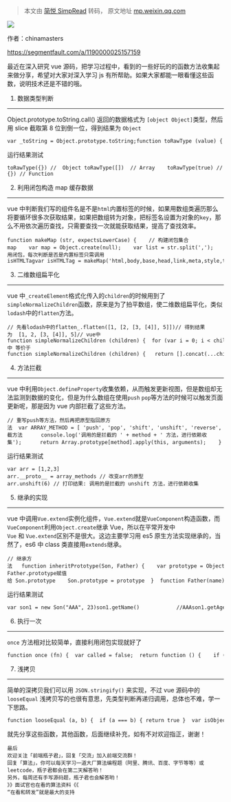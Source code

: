 > 本文由 [简悦 SimpRead](http://ksria.com/simpread/) 转码， 原文地址 [mp.weixin.qq.com](https://mp.weixin.qq.com/s/bNkRQ_z9TPQ7B7ck4BqUIg)

![](https://mmbiz.qpic.cn/mmbiz_jpg/1NOXMW586ut8JycZlbs2FiaibrngiceLZXHn8QsEEQBD7nuiavt07LSHUrNvMgaeicWc2nVHibg0MqJwtIvNOggBwic4Q/640?wx_fmt=jpeg)

作者：chinamasters

https://segmentfault.com/a/1190000025157159

最近在深入研究 vue 源码，把学习过程中，看到的一些好玩的的函数方法收集起来做分享，希望对大家对深入学习 js 有所帮助。如果大家都能一眼看懂这些函数，说明技术还是不错的哦。

1. 数据类型判断
---------

Object.prototype.toString.call() 返回的数据格式为 `[object Object]`类型，然后用 slice 截取第 8 位到倒一位，得到结果为 `Object`

```
var _toString = Object.prototype.toString;function toRawType (value) {  return _toString.call(value).slice(8, -1)}
```

运行结果测试

```
toRawType({}) //  Object toRawType([])  // Array    toRawType(true) // BooleantoRawType(undefined) // UndefinedtoRawType(null) // NulltoRawType(function(){}) // Function
```

2. 利用闭包构造 map 缓存数据
------------------

vue 中判断我们写的组件名是不是`html`内置标签的时候，如果用数组类遍历那么将要循环很多次获取结果，如果把数组转为对象，把标签名设置为对象的`key`，那么不用依次遍历查找，只需要查找一次就能获取结果，提高了查找效率。

```
function makeMap (str, expectsLowerCase) {    // 构建闭包集合map    var map = Object.create(null);    var list = str.split(',');    for (var i = 0; i < list.length; i++) {      map[list[i]] = true;    }    return expectsLowerCase      ? function (val) { return map[val.toLowerCase()]; }      : function (val) { return map[val]; }}// 利用闭包，每次判断是否是内置标签只需调用isHTMLTagvar isHTMLTag = makeMap('html,body,base,head,link,meta,style,title')console.log('res', isHTMLTag('body')) // true
```

3. 二维数组扁平化
----------

vue 中`_createElement`格式化传入的`children`的时候用到了`simpleNormalizeChildren`函数，原来是为了拍平数组，使二维数组扁平化，类似`lodash`中的`flatten`方法。

```
// 先看lodash中的flatten_.flatten([1, [2, [3, [4]], 5]])// 得到结果为  [1, 2, [3, [4]], 5]// vue中function simpleNormalizeChildren (children) {  for (var i = 0; i < children.length; i++) {    if (Array.isArray(children[i])) {      return Array.prototype.concat.apply([], children)    }  }  return children}// es6中 等价于function simpleNormalizeChildren (children) {   return [].concat(...children)}
```

4. 方法拦截
-------

vue 中利用`Object.defineProperty`收集依赖，从而触发更新视图，但是数组却无法监测到数据的变化，但是为什么数组在使用`push` `pop`等方法的时候可以触发页面更新呢，那是因为 vue 内部拦截了这些方法。

```
// 重写push等方法，然后再把原型指回原方法  var ARRAY_METHOD = [ 'push', 'pop', 'shift', 'unshift', 'reverse',  'sort', 'splice' ];  var array_methods = Object.create(Array.prototype);  ARRAY_METHOD.forEach(method => {    array_methods[method] = function () {      // 拦截方法      console.log('调用的是拦截的 ' + method + ' 方法，进行依赖收集');      return Array.prototype[method].apply(this, arguments);    }  });
```

运行结果测试

```
var arr = [1,2,3]
arr.__proto__ = array_methods // 改变arr的原型
arr.unshift(6) // 打印结果: 调用的是拦截的 unshift 方法，进行依赖收集
```

5. 继承的实现
--------

vue 中调用`Vue.extend`实例化组件，`Vue.extend`就是`VueComponent`构造函数，而`VueComponent`利用`Object.create`继承 Vue，所以在平常开发中`Vue` 和 `Vue.extend`区别不是很大。这边主要学习用 es5 原生方法实现继承的，当然了，es6 中 class 类直接用`extends`继承。

```
// 继承方法   function inheritPrototype(Son, Father) {    var prototype = Object.create(Father.prototype)    prototype.constructor = Son    // 把Father.prototype赋值给 Son.prototype    Son.prototype = prototype  }  function Father(name) {    this.name = name    this.arr = [1,2,3]  }  Father.prototype.getName = function() {    console.log(this.name)  }  function Son(name, age) {    Father.call(this, name)    this.age = age  }  inheritPrototype(Son, Father)  Son.prototype.getAge = function() {    console.log(this.age)  }
```

运行结果测试

```
var son1 = new Son("AAA", 23)son1.getName()            //AAAson1.getAge()             //23son1.arr.push(4)          console.log(son1.arr)     //1,2,3,4var son2 = new Son("BBB", 24)son2.getName()            //BBBson2.getAge()             //24console.log(son2.arr)     //1,2,3
```

6. 执行一次
-------

`once` 方法相对比较简单，直接利用闭包实现就好了

```
function once (fn) {  var called = false;  return function () {    if (!called) {      called = true;      fn.apply(this, arguments);    }  }}
```

7. 浅拷贝
------

简单的深拷贝我们可以用 `JSON.stringify()` 来实现，不过 vue 源码中的`looseEqual` 浅拷贝写的也很有意思，先类型判断再递归调用，总体也不难，学一下思路。

```
function looseEqual (a, b) {  if (a === b) { return true }  var isObjectA = isObject(a);  var isObjectB = isObject(b);  if (isObjectA && isObjectB) {    try {      var isArrayA = Array.isArray(a);      var isArrayB = Array.isArray(b);      if (isArrayA && isArrayB) {        return a.length === b.length && a.every(function (e, i) {          return looseEqual(e, b[i])        })      } else if (!isArrayA && !isArrayB) {        var keysA = Object.keys(a);        var keysB = Object.keys(b);        return keysA.length === keysB.length && keysA.every(function (key) {          return looseEqual(a[key], b[key])        })      } else {        /* istanbul ignore next */        return false      }    } catch (e) {      /* istanbul ignore next */      return false    }  } else if (!isObjectA && !isObjectB) {    return String(a) === String(b)  } else {    return false  }}function isObject (obj) {  return obj !== null && typeof obj === 'object'}
```

就先分享这些函数，其他函数，后面继续补充，如有不对欢迎指正，谢谢！

```
最后
欢迎关注「前端瓶子君」，回复「交流」加入前端交流群！
回复「算法」，你可以每天学习一道大厂算法编程题（阿里、腾讯、百度、字节等等）或 leetcode，瓶子君都会在第二天解答哟！
另外，每周还有手写源码题，瓶子君也会解答哟！
》》面试官也在看的算法资料《《
“在看和转发”就是最大的支持

```